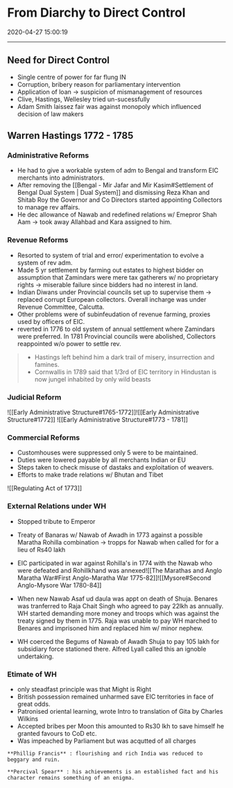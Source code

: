 # From Diarchy to Direct Control
2020-04-27 15:00:19
            
---

## Need for Direct Control

-   Single centre of power for far flung IN
-   Corruption, bribery reason for parliamentary intervention
-   Application of loan -> suspicion of mismanagement of resources
-   Clive, Hastings, Wellesley tried un-sucessfully
-   Adam Smith laissez fair was against monopoly which influenced decision of law makers
 
## Warren Hastings 1772 - 1785 
### Administrative Reforms
- He had to give a workable system of adm to Bengal and transform EIC merchants into administrators.
- After removing the [[Bengal - Mir Jafar and Mir Kasim#Settlement of Bengal Dual System | Dual System]] and dismissing Reza Khan and Shitab Roy the Governor and Co Directors started appointing Collectors to manage rev affairs.
-  He dec allowance of Nawab and redefined relations w/ Emepror Shah Aam -> took away Allahbad and Kara assigned to him. 

### Revenue Reforms 
- Resorted to system of trial and error/ experimentation to evolve a system of rev adm. 
- Made 5 yr settlement by farming out estates to highest bidder on assumption that Zamindars were mere tax gatherers w/ no proprietary rights -> miserable failure since bidders had no interest in land.
- Indian Diwans under Provincial councils set up to supervise them -> replaced corrupt European collectors. Overall incharge was under Revenue Committee, Calcutta.
- Other problems were of subinfeudation of revenue farming, proxies used by officers of EIC.
- reverted in 1776 to old system of annual settlement where Zamindars were preferred. In 1781 Provincial councils were abolished, Collectors reappointed w/o power to settle rev.
 > - Hastings left behind him a dark trail of misery, insurrection and famines.
> - Cornwallis in 1789 said that 1/3rd of EIC territory in Hindustan is now jungel inhabited by only wild beasts
### Judicial Reform
![[Early Administrative Structure#1765-1772]]![[Early Administrative Structure#1772]]
![[Early Administrative Structure#1773 - 1781]]
### Commercial Reforms
- Customhouses were suppressed only 5 were to be maintained.
- Duties were lowered payable by all merchants Indian or EU
- Steps taken to check misuse of dastaks and exploitation of weavers.
- Efforts to make trade relations w/ Bhutan and Tibet 

![[Regulating Act of 1773]]

### External Relations under WH
- Stopped tribute to Emperor
- Treaty of Banaras w/ Nawab of Awadh in 1773 against a possible Maratha Rohilla combination -> tropps for Nawab when called for for a lieu of Rs40 lakh
- EIC participated in war against Rohilla's in 1774 with the Nawab who were defeated and Rohillkhand was annexed![[The Marathas and Anglo Maratha War#First Anglo-Maratha War 1775-82]]![[Mysore#Second Anglo-Mysore War 1780-84]]

- When new Nawab Asaf ud daula was appt on death of Shuja. Benares was tranferred to Raja Chait Singh who agreed to pay 22lkh as annually. WH started demanding more money and troops which was against the treaty signed by them in 1775. Raja was unable to pay WH marched to Benares and imprisoned him and replaced him w/ minor nephew.
- WH coerced the Begums of Nawab of Awadh Shuja to pay 105 lakh for subsidiary force stationed there. Alfred Lyall called this an ignoble undertaking.

### Etimate of WH
- only steadfast principle was that Might is Right
- British possession remained unharmed save EIC territories in face of great odds.
- Patronised oriental learning, wrote Intro to translation of Gita by Charles Wilkins
- Accepted bribes per Moon this amounted to Rs30 lkh to save himself he granted favours to CoD etc.
- Was impeached by Parliament but was acqutted of all charges


```ad-Views
**Phillip Francis** : flourishing and rich India was reduced to beggary and ruin.  

**Percival Spear** : his achievements is an established fact and his character remains something of an enigma.

```



